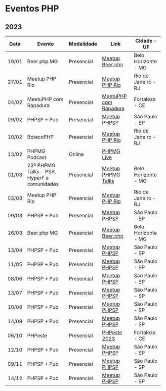 # Eventos PHP

## 2023

| Data | Evento | Modalidade | Link | Cidade - UF |
| --- | --- | --- | --- | --- |
| 19/01 | Beer.php MG | Presencial | [Meetup Beer.php](https://www.meetup.com/pt-BR/php-mg/events/290922553) | Belo Horizonte - MG |
| 27/01 | Meetup PHP Rio | Presencial | [Meetup PHP Rio](https://www.meetup.com/pt-BR/php-rio/events/290767139/) | Rio de Janeiro - RJ |
| 04/02 | MeetuPHP com Rapadura | Presencial | [MeetuPHP com Rapadura](http://meetup.phpcomrapadura.org/) | Fortaleza - CE |
| 09/02 | PHPSP + Pub | Presencial | [Meetup PHPSP](https://www.meetup.com/pt-BR/php-sp/events/) | São Paulo - SP |
| 10/02 | BotecoPHP | Presencial | [Meetup PHP Rio](https://www.meetup.com/pt-BR/php-rio/events/291469592) | Rio de Janeiro - RJ |
| 13/02 | PHPMG Podcast | Online | [PHPMG Live](https://youtube.com/live/b3I-WoVKKNM?feature=share) |  |
| 01/03 | 23º PHPMG Talks - PSR, HyperF e comunidades | Presencial | [Meetup PHPMG Talks](https://www.meetup.com/pt-BR/php-mg/events/291592989/) | Belo Horizonte - MG |
| 03/03 | Meetup PHP Rio | Presencial | [Meetup PHP Rio](https://www.meetup.com/pt-BR/php-rio/events/291315790) | Rio de Janeiro - RJ |
| 09/03 | PHPSP + Pub | Presencial | [Meetup PHPSP](https://www.meetup.com/pt-BR/php-sp/events/) | São Paulo - SP |
| 16/03 | Beer.php MG | Presencial | [Meetup Beer.php](https://www.meetup.com/pt-BR/php-mg/events/291593663) | Belo Horizonte - MG |
| 13/04 | PHPSP + Pub | Presencial | [Meetup PHPSP](https://www.meetup.com/pt-BR/php-sp/events/) | São Paulo - SP |
| 11/05 | PHPSP + Pub | Presencial | [Meetup PHPSP](https://www.meetup.com/pt-BR/php-sp/events/) | São Paulo - SP |
| 08/06 | PHPSP + Pub | Presencial | [Meetup PHPSP](https://www.meetup.com/pt-BR/php-sp/events/) | São Paulo - SP |
| 13/07 | PHPSP + Pub | Presencial | [Meetup PHPSP](https://www.meetup.com/pt-BR/php-sp/events/) | São Paulo - SP |
| 10/08 | PHPSP + Pub | Presencial | [Meetup PHPSP](https://www.meetup.com/pt-BR/php-sp/events/) | São Paulo - SP |
| 14/09 | PHPSP + Pub | Presencial | [Meetup PHPSP](https://www.meetup.com/pt-BR/php-sp/events/) | São Paulo - SP |
| 06/10 | PHPeste | Presencial | [PHPeste 2023](https://www.phpeste.org/) | Fortaleza - CE |
| 12/10 | PHPSP + Pub | Presencial | [Meetup PHPSP](https://www.meetup.com/pt-BR/php-sp/events/) | São Paulo - SP |
| 09/11 | PHPSP + Pub | Presencial | [Meetup PHPSP](https://www.meetup.com/pt-BR/php-sp/events/) | São Paulo - SP |
| 14/12 | PHPSP + Pub | Presencial | [Meetup PHPSP](https://www.meetup.com/pt-BR/php-sp/events/) | São Paulo - SP |
